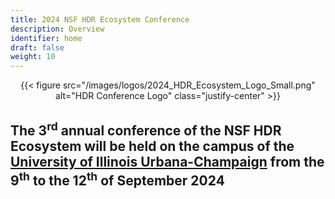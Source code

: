 ```yaml
---
title: 2024 NSF HDR Ecosystem Conference
description: Overview
identifier: home
draft: false 
weight: 10
---
```


<center>
{{< figure src="/images/logos/2024_HDR_Ecosystem_Logo_Small.png" alt="HDR Conference Logo" class="justify-center" >}}
</center>

## The 3<sup>rd</sup> annual conference of the NSF HDR Ecosystem will be held on the campus of the [University of Illinois Urbana-Champaign](https://illinois.edu) from the 9<sup>th</sup> to the 12<sup>th</sup> of September 2024